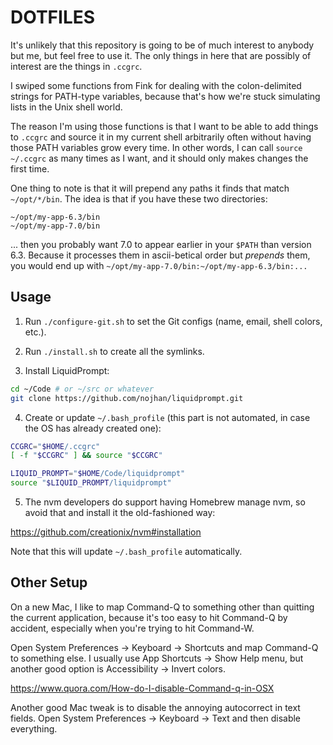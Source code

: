 DOTFILES
========

It's unlikely that this repository is going to be of much interest to anybody but me, but feel free to use it. The only things in here that are possibly of interest are the things in `.ccgrc`.

I swiped some functions from Fink for dealing with the colon-delimited strings for PATH-type variables, because that's how we're stuck simulating lists in the Unix shell world.

The reason I'm using those functions is that I want to be able to add things to `.ccgrc` and source it in my current shell arbitrarily often without having those PATH variables grow every time. In other words, I can call `source ~/.ccgrc` as many times as I want, and it should only makes changes the first time.

One thing to note is that it will prepend any paths it finds that match `~/opt/*/bin`. The idea is that if you have these two directories:

```
~/opt/my-app-6.3/bin
~/opt/my-app-7.0/bin
```

... then you probably want 7.0 to appear earlier in your `$PATH` than version 6.3. Because it processes them in ascii-betical order but _prepends_ them, you would end up with `~/opt/my-app-7.0/bin:~/opt/my-app-6.3/bin:...`

Usage
-----

1. Run `./configure-git.sh` to set the Git configs (name, email, shell colors, etc.).

2. Run `./install.sh` to create all the symlinks.

3. Install LiquidPrompt:

  ```bash
  cd ~/Code # or ~/src or whatever
  git clone https://github.com/nojhan/liquidprompt.git
  ```

4. Create or update `~/.bash_profile` (this part is not automated, in case the OS has already created one):

  ```bash
  CCGRC="$HOME/.ccgrc"
  [ -f "$CCGRC" ] && source "$CCGRC"

  LIQUID_PROMPT="$HOME/Code/liquidprompt"
  source "$LIQUID_PROMPT/liquidprompt"
  ```

5. The nvm developers do support having Homebrew manage nvm, so avoid that and
install it the old-fashioned way:

  https://github.com/creationix/nvm#installation

  Note that this will update `~/.bash_profile` automatically.

Other Setup
-----------

On a new Mac, I like to map Command-Q to something other than quitting the
current application, because it's too easy to hit Command-Q by accident,
especially when you're trying to hit Command-W.

Open System Preferences -> Keyboard -> Shortcuts and map Command-Q to
something else. I usually use App Shortcuts -> Show Help menu, but another
good option is Accessibility -> Invert colors.

https://www.quora.com/How-do-I-disable-Command-q-in-OSX

Another good Mac tweak is to disable the annoying autocorrect in text fields.
Open System Preferences -> Keyboard -> Text and then disable everything.
